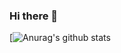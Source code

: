 ### Hi there 👋
[![Anurag's github stats](https://github-readme-stats.vercel.app/api?username=WSRay&show_icons=true&theme=radical)


